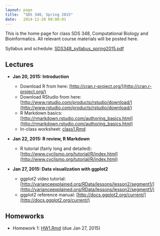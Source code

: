 ```yaml
---
layout: page
title:  "SDS 348, Spring 2015"
date:   2014-12-20 00:00:01
---
```

This is the home page for class SDS 348, Computational Biology and Bioinformatics. All relevant course materials will be posted here.

Syllabus and schedule: [SDS348_syllabus_spring2015.pdf](/classes/SDS348/SDS348_syllabus_spring2015.pdf)

## Lectures
- **Jan 20, 2015: Introduction**
    * Download R from here: [http://cran.r-project.org/](http://cran.r-project.org/)
    * Download RStudio from here: [http://www.rstudio.com/products/rstudio/download/](http://www.rstudio.com/products/rstudio/download/)
    * R Markdown basics: [http://rmarkdown.rstudio.com/authoring_basics.html](http://rmarkdown.rstudio.com/authoring_basics.html)
    * In-class worksheet: [class1.Rmd](/classes/SDS348/class1.Rmd)
    
- **Jan 22, 2015: R review, R Markdown**
    * R tutorial (fairly long and detailed): [http://www.cyclismo.org/tutorial/R/index.html](http://www.cyclismo.org/tutorial/R/index.html)
    
- **Jan 27, 2015: Data visualization with ggplot2**
    * ggplot2 video tutorial: [http://varianceexplained.org/RData/lessons/lesson2/segment1/](http://varianceexplained.org/RData/lessons/lesson2/segment1/)
    * ggplot2 reference manual: [http://docs.ggplot2.org/current/](http://docs.ggplot2.org/current/) 

## Homeworks
- Homework 1: [HW1.Rmd](/classes/SDS348/2015_spring_homeworks/HW1.Rmd) (due Jan 27, 2015)
